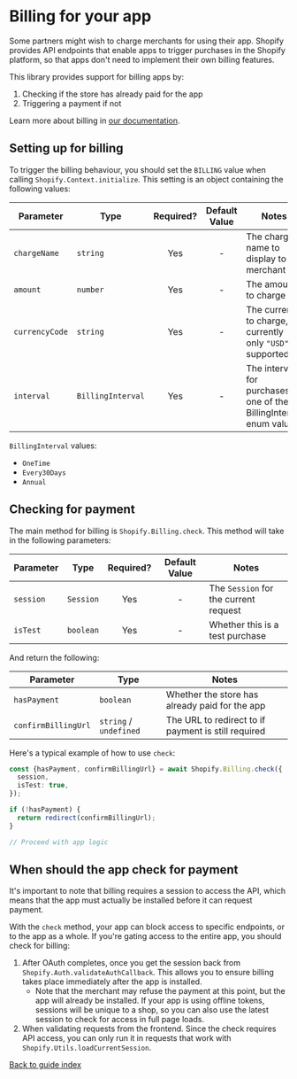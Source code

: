 # Billing for your app

Some partners might wish to charge merchants for using their app.
Shopify provides API endpoints that enable apps to trigger purchases in the Shopify platform, so that apps don't need to implement their own billing features.

This library provides support for billing apps by:

1. Checking if the store has already paid for the app
1. Triggering a payment if not

Learn more about billing in [our documentation](https://shopify.dev/apps/billing).

## Setting up for billing

To trigger the billing behaviour, you should set the `BILLING` value when calling `Shopify.Context.initialize`.
This setting is an object containing the following values:

| Parameter      | Type              | Required? | Default Value | Notes                                                              |
| -------------- | ----------------- | :-------: | :-----------: | ------------------------------------------------------------------ |
| `chargeName`   | `string`          |    Yes    |       -       | The charge name to display to the merchant                         |
| `amount`       | `number`          |    Yes    |       -       | The amount to charge                                               |
| `currencyCode` | `string`          |    Yes    |       -       | The currency to charge, currently only `"USD"` is supported        |
| `interval`     | `BillingInterval` |    Yes    |       -       | The interval for purchases, one of the BillingInterval enum values |

`BillingInterval` values:

- `OneTime`
- `Every30Days`
- `Annual`

## Checking for payment

The main method for billing is `Shopify.Billing.check`.
This method will take in the following parameters:

| Parameter | Type      | Required? | Default Value | Notes                                 |
| --------- | --------- | :-------: | :-----------: | ------------------------------------- |
| `session` | `Session` |    Yes    |       -       | The `Session` for the current request |
| `isTest`  | `boolean` |    Yes    |       -       | Whether this is a test purchase       |

And return the following:

| Parameter           | Type                   | Notes                                               |
| ------------------- | ---------------------- | --------------------------------------------------- |
| `hasPayment`        | `boolean`              | Whether the store has already paid for the app      |
| `confirmBillingUrl` | `string` / `undefined` | The URL to redirect to if payment is still required |

Here's a typical example of how to use `check`:

```ts
const {hasPayment, confirmBillingUrl} = await Shopify.Billing.check({
  session,
  isTest: true,
});

if (!hasPayment) {
  return redirect(confirmBillingUrl);
}

// Proceed with app logic
```

## When should the app check for payment

It's important to note that billing requires a session to access the API, which means that the app must actually be installed before it can request payment.

With the `check` method, your app can block access to specific endpoints, or to the app as a whole.
If you're gating access to the entire app, you should check for billing:

1. After OAuth completes, once you get the session back from `Shopify.Auth.validateAuthCallback`. This allows you to ensure billing takes place immediately after the app is installed.
   - Note that the merchant may refuse the payment at this point, but the app will already be installed. If your app is using offline tokens, sessions will be unique to a shop, so you can also use the latest session to check for access in full page loads.
1. When validating requests from the frontend. Since the check requires API access, you can only run it in requests that work with `Shopify.Utils.loadCurrentSession`.

[Back to guide index](../README.md)
